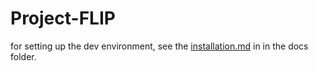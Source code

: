 # Project-FLIP

for setting up the dev environment, see the [installation.md](installation.md) in in the docs folder.